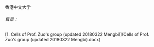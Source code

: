 

香港中文大学

###### 目录：

[1. Cells of Prof. Zuo's group (updated 20180322 Mengbi)](Cells of Prof. Zuo's group (updated 20180322 Mengbi).docx)

